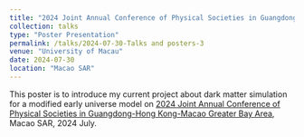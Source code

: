 ```yaml
---
title: "2024 Joint Annual Conference of Physical Societies in Guangdong-Hong Kong-Macao Greater Bay Area"
collection: talks
type: "Poster Presentation"
permalink: /talks/2024-07-30-Talks and posters-3
venue: "University of Macau"
date: 2024-07-30
location: "Macao SAR"
---
```


This poster is to introduce my current project about dark matter simulation for a modified early universe model on [2024 Joint Annual Conference of Physical Societies in Guangdong-Hong Kong-Macao Greater Bay Area](https://yga2024.scimeeting.cn/en/web/index/21674_), Macao SAR, 2024 July.